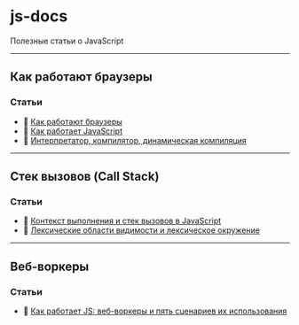 # js-docs
Полезные статьи о JavaScript

---

## Как работают браузеры

### Статьи

- 🔗 [Как работают браузеры](https://developer.mozilla.org/ru/docs/Web/Performance/How_browsers_work)
- 🔗 [Как работает JavaScript](https://medium.com/nuances-of-programming/%D0%BA%D0%B0%D0%BA-%D1%80%D0%B0%D0%B1%D0%BE%D1%82%D0%B0%D0%B5%D1%82-javascript-cdbef3f20a66)
- 🔗 [Интерпретатор, компилятор, динамическая компиляция](http://jsflow.org/docs/js-engines/)

---

## Стек вызовов (Call Stack)

### Статьи

- 🔗 [Контекст выполнения и стек вызовов в JavaScript](https://habr.com/ru/company/ruvds/blog/422089/)
- 🔗 [Лексические области видимости и лексическое окружение](http://jsflow.org/docs/lex-env/)
---

## Веб-воркеры

### Статьи

- 🔗 [Как работает JS: веб-воркеры и пять сценариев их использования](https://habr.com/ru/company/ruvds/blog/348424/)
